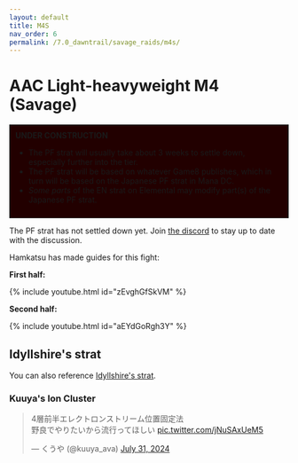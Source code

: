 ```yaml
---
layout: default
title: M4S
nav_order: 6
permalink: /7.0_dawntrail/savage_raids/m4s/
---
```


# AAC Light-heavyweight M4 (Savage)

<div style="background-color: #200 ; padding: 10px; border: 1px solid;">
<b>UNDER CONSTRUCTION</b>
<ul>
  <li>The PF strat will usually take about 3 weeks to settle down, especially 
  further into the tier.</li>
  <li>The PF strat will be based on whatever Game8 publishes, which in turn
  will be based on the Japanese PF strat in Mana DC.</li>
  <li><em>Some parts</em> of the EN strat on Elemental may modify part(s) of
  the Japanese PF strat.</li>
</ul>
</div>

The PF strat has not settled down yet. Join [the discord](https://discord.gg/WEzhVHwAU6)
to stay up to date with the discussion.

Hamkatsu has made guides for this fight:

**First half:**

{% include youtube.html id="zEvghGfSkVM" %}

**Second half:**

{% include youtube.html id="aEYdGoRgh3Y" %}


## Idyllshire's strat

You can also reference [Idyllshire's strat](http://kanatan.info/archives/37586397.html).

### Kuuya's Ion Cluster

<blockquote class="twitter-tweet"><p lang="ja" dir="ltr">4層前半エレクトロンストリーム位置固定法<br>野良でやりたいから流行ってほしい <a href="https://t.co/jNuSAxUeM5">pic.twitter.com/jNuSAxUeM5</a></p>&mdash; くうや (@kuuya_ava) <a href="https://twitter.com/kuuya_ava/status/1818663317055082797?ref_src=twsrc%5Etfw">July 31, 2024</a></blockquote> <script async src="https://platform.twitter.com/widgets.js" charset="utf-8"></script>

<script data-goatcounter="https://tuufless.goatcounter.com/count"
        async src="//gc.zgo.at/count.js"></script>

